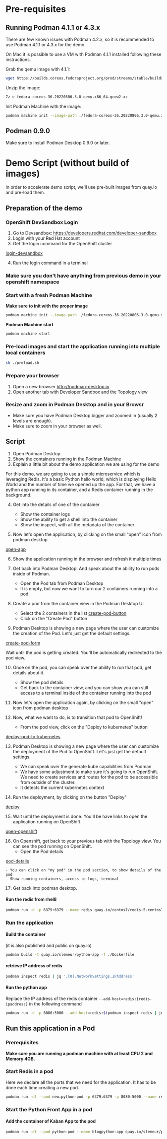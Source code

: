 # Pre-requisites

## Running Podman 4.1.1 or 4.3.x

There are few known issues with Podman 4.2.x, so it is recommended to use Podman 4.1.1 or 4.3.x for the demo.

On Mac it is possible to use a VM with Podman 4.1.1 installed following these instructions.

Grab the qemu image with 4.1.1:
```bash
wget https://builds.coreos.fedoraproject.org/prod/streams/stable/builds/36.20220806.3.0/x86_64/fedora-coreos-36.20220806.3.0-qemu.x86_64.qcow2.xz
```

Unzip the image:
```bash
7z e fedora-coreos-36.20220806.3.0-qemu.x86_64.qcow2.xz
```

Init Podman Machine with the image:
```bash
podman machine init --image-path ./fedora-coreos-36.20220806.3.0-qemu.x86_64.qcow2
```

## Podman 0.9.0

Make sure to install Podman Desktop 0.9.0 or later.

# Demo Script (without build of images)

In order to accelerate demo script, we'll use pre-built images from quay.io and pre-load them.

## Preparation of the demo

### OpenShift DevSandbox Login

1. Go to Devsandbox: https://developers.redhat.com/developer-sandbox
2. Login with your Red Hat account
3. Get the login command for the OpenShift cluster

[login-devsandbox](https://github.com/wkrzywiec/podman-desktop-demo/blob/master/primary-demo-2/assets/devsandbox-login.png)

4. Run the login command in a terminal

### Make sure you don't have anything from previous demo in your openshift namespace


### Start with a fresh Podman Machine

**Make sure to init with the proper image**
```bash
podman machine init --image-path ./fedora-coreos-36.20220806.3.0-qemu.x86_64.qcow2
```

**Podman Machine start**
```bash
podman machine start
```

### Pre-load images and start the application running into multiple local containers

```bash
sh ./preload.sh
```

### Prepare your browser

1. Open a new browser http://podman-desktop.io
2. Open another tab with Developer Sandbox and the Topology view

### Resize and zoom in Podman Desktop and in your Browsr

- Make sure you have Podman Desktop bigger and zoomed in (usually 2 levels are enough).
- Make sure to zoom in your browser as well.

## Script

1. Open Podman Desktop
2. Show the containers running in the Podman Machine
3. Explain a little bit about the demo application we are using for the demo

For this demo, we are going to use a simple microservice which is leveraging Redis. It's a basic Python hello world, which is displaying Hello World and the number of time we opened up the app.
For that, we have a python app running in its container, and a Redis container running in the background.

4. Get into the details of one of the container
    - Show the container logs
    - Show the ability to get a shell into the container
    - Show the inspect, with all the metadata of the container

5. Now let's open the application, by clicking on the small "open" icon from podman desktop

[open-app](https://github.com/wkrzywiec/podman-desktop-demo/blob/master/primary-demo-2/assets/open-app.png)

6. Show the application running in the browser and refresh it multiple times

7. Get back into Podman Desktop. And speak about the ability to run pods inside of Podman. 
    - Open the Pod tab from Podman Desktop
    - It  is empty, but now we want to turn our 2 containers running into a pod.

8. Create a pod from the container view in the Podman Desktop UI
    - Select the 2 containers in the list
[create-pod-button](https://github.com/wkrzywiec/podman-desktop-demo/blob/master/primary-demo-2/assets/create-pod-button.png)
    - Click on the "Create Pod" button

9. Podman Desktop is showing a new page where the user can customize the creation of the Pod. Let's just get the default settings.

[create-pod-form](https://github.com/wkrzywiec/podman-desktop-demo/blob/master/primary-demo-2/assets/create-pod-form.png)

Wait until the pod is getting created. You'll be automatically redirected to the pod view.

10. Once on the pod, you can speak over the ability to run that pod, get details about it.
    - Show the pod details
    - Get back to the container view, and you can show you can still access to a terminal inside of the container running into the pod

11. Now let's open the application again, by clicking on the small "open" icon from podman desktop

12. Now, what we want to do, is to transition that pod to OpenShift! 
    - From the pod view, click on the "Deploy to kubernetes" button

[deploy-pod-to-kubernetes](https://github.com/wkrzywiec/podman-desktop-demo/blob/master/primary-demo-2/assets/deploy-pod-to-kubernetes.png)

13. Podman Desktop is showing a new page where the user can customize the deployment of the Pod to OpenShift. Let's just get the default settings.
    - We can speak over the generate kube capabilities from Podman
    - We have some adjustment to make sure it's going to run OpenShift. We need to create services and routes for the pod to be accessible from outside of the cluster.
    - It detects the current kubernetes context

14. Run the deployment, by clicking on the button "Deploy"

[deploy](https://github.com/wkrzywiec/podman-desktop-demo/blob/master/primary-demo-2/assets/deploy.png)

15. Wait until the deployment is done. You'll be have links to open the application running on OpenShift.

[open-openshift](https://github.com/wkrzywiec/podman-desktop-demo/blob/master/primary-demo-2/assets/open-openshift.png)

16. On Openshift, get back to your previous tab with the Topology view. You can see the pod running on OpenShift.
    - Open the Pod details

[pod-details](https://github.com/wkrzywiec/podman-desktop-demo/blob/master/primary-demo-2/assets/pod-detail.png)

    - You can click on "my pod" in the pod section, to show details of the pod
    - Show running containers, access to logs, terminal



17. Get back into podman desktop.


#### Run the redis from rhel8

```bash
podman run -d -p 6379:6379 --name redis quay.io/centos7/redis-5-centos7
```

### Run the application

#### Build the container

(it is also published and public on quay.io)

```bash
podman build -t quay.io/slemeur/python-app -f ./Dockerfile
```

#### retrieve IP address of redis

```bash
podman inspect redis | jq '.[0].NetworkSettings.IPAddress'
```

#### Run the python app 

Replace the IP address of the redis container `--add-host=redis:{redis-ipaddress}` in the following command

```bash
podman run -d -p 8080:5000 --add-host=redis:$(podman inspect redis | jq -r '.[0].NetworkSettings.IPAddress') --name python-app quay.io/slemeur/python-app
```


## Run this application in a Pod

### Prerequisites

**Make sure you are running a podman machine with at least CPU 2 and Memory 4GB.**

### Start Redis in a pod

Here we declare all the ports that we need for the application. It has to be done each time creating a new pod.

```bash
podman run -dt --pod new:python-pod -p 6379:6379 -p 8080:5000 --name redis quay.io/centos7/redis-5-centos7
```

### Start the Python Front App in a pod


#### Add the container of Kaban App to the pod

```bash
podman run -dt --pod python-pod --name blogpython-app quay.io/slemeur/python-app
```




